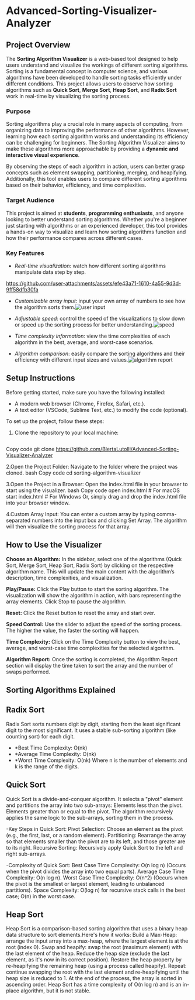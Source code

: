 # Advanced-Sorting-Visualizer-Analyzer

## Project Overview

The **Sorting Algorithm Visualizer** is a web-based tool designed to help users understand and visualize the workings of different sorting algorithms. Sorting is a fundamental concept in computer science, and various algorithms have been developed to handle sorting tasks efficiently under different conditions. This project allows users to observe how sorting algorithms such as **Quick Sort**, **Merge Sort**, **Heap Sort**, and **Radix Sort** work in real-time by visualizing the sorting process.

### **Purpose**
Sorting algorithms play a crucial role in many aspects of computing, from organizing data to improving the performance of other algorithms. However, learning how each sorting algorithm works and understanding its efficiency can be challenging for beginners. The Sorting Algorithm Visualizer aims to make these algorithms more approachable by providing a **dynamic and interactive visual experience**. 

By observing the steps of each algorithm in action, users can better grasp concepts such as element swapping, partitioning, merging, and heapifying. Additionally, this tool enables users to compare different sorting algorithms based on their behavior, efficiency, and time complexities.

### **Target Audience**
This project is aimed at **students**, **programming enthusiasts**, and anyone looking to better understand sorting algorithms. Whether you're a beginner just starting with algorithms or an experienced developer, this tool provides a hands-on way to visualize and learn how sorting algorithms function and how their performance compares across different cases.

### **Key Features**
- *Real-time visualization*: watch how different sorting algorithms manipulate data step by step.

https://github.com/user-attachments/assets/efe43a71-1610-4a55-9d3d-9ff58dfb30fa


- *Customizable array input*: input your own array of numbers to see how the algorithm sorts them.![user input](https://github.com/user-attachments/assets/6c4a3338-bdc6-4a53-bdc6-8a6f44b2cb20)

- *Adjustable speed*: control the speed of the visualizations to slow down or speed up the sorting process for better understanding.![speed](https://github.com/user-attachments/assets/680c9efd-9b84-4eae-9e27-6a40895ef9f6)

- *Time complexity information*: view the time complexities of each algorithm in the best, average, and worst-case scenarios.
- *Algorithm comparison*: easily compare the sorting algorithms and their efficiency with different input sizes and values.![algorithm report](https://github.com/user-attachments/assets/50dde727-20b8-4c47-b934-d0a18071e565)

## Setup Instructions

Before getting started, make sure you have the following installed:
- A modern web browser (Chrome, Firefox, Safari, etc.).
- A text editor (VSCode, Sublime Text, etc.) to modify the code (optional).

To set up the project, follow these steps:

1. Clone the repository to your local machine:
   ```bashbash
Copy code
git clone https://github.com/BlertaLutolli/Advanced-Sorting-Visualizer-Analyzer

2.Open the Project Folder: Navigate to the folder where the project was cloned.
bash
Copy code
cd sorting-algorithm-visualizer

3.Open the Project in a Browser: Open the index.html file in your browser to start using the visualizer.
bash
Copy code
open index.html  # For macOS
start index.html # For Windows
Or, simply drag and drop the index.html file into your browser window.

4.Custom Array Input: You can enter a custom array by typing comma-separated numbers into the input box and clicking Set Array. The algorithm will then visualize the sorting process for that array.

## How to Use the Visualizer

**Choose an Algorithm:** In the sidebar, select one of the algorithms (Quick Sort, Merge Sort, Heap Sort, Radix Sort) by clicking on the respective algorithm name. This will update the main content with the algorithm’s description, time complexities, and visualization.

**Play/Pause:** Click the Play button to start the sorting algorithm. The visualization will show the algorithm in action, with bars representing the array elements. Click Stop to pause the algorithm.

**Reset:** Click the Reset button to reset the array and start over.

**Speed Control:** Use the slider to adjust the speed of the sorting process. The higher the value, the faster the sorting will happen.

**Time Complexity:** Click on the Time Complexity button to view the best, average, and worst-case time complexities for the selected algorithm.

**Algorithm Report:** Once the sorting is completed, the Algorithm Report section will display the time taken to sort the array and the number of swaps performed.
  
## Sorting Algorithms Explained

## Radix Sort
Radix Sort sorts numbers digit by digit, starting from the least significant digit to the most significant. It uses a stable sub-sorting algorithm (like counting sort) for each digit.

- *Best Time Complexity: O(nk)
- *Average Time Complexity: O(nk)
- *Worst Time Complexity: O(nk)
Where n is the number of elements and k is the range of the digits.

## Quick Sort

Quick Sort is a divide-and-conquer algorithm. It selects a "pivot" element and partitions the array into two sub-arrays:
Elements less than the pivot.
Elements greater than or equal to the pivot.
The algorithm recursively applies the same logic to the sub-arrays, sorting them in the process.

-Key Steps in Quick Sort:
Pivot Selection: Choose an element as the pivot (e.g., the first, last, or a random element).
Partitioning: Rearrange the array so that elements smaller than the pivot are to its left, and those greater are to its right.
Recursive Sorting: Recursively apply Quick Sort to the left and right sub-arrays.

-Complexity of Quick Sort:
Best Case Time Complexity: O(n log n) (Occurs when the pivot divides the array into two equal parts).
Average Case Time Complexity: O(n log n).
Worst Case Time Complexity: O(n^2) (Occurs when the pivot is the smallest or largest element, leading to unbalanced partitions).
Space Complexity: O(log n) for recursive stack calls in the best case; O(n) in the worst case.

## Heap Sort
Heap Sort is a comparison-based sorting algorithm that uses a binary heap data structure to sort elements.Here's how it works:
Build a Max-Heap:
arrange the input array into a max-heap, where the largest element is at the root (index 0).
Swap and heapify:
swap the root (maximum element) with the last element of the heap.
Reduce the heap size (exclude the last element, as it's now in its correct position).
Restore the heap property by re-heapifying the remaining heap (using a process called heapify).
Repeat:
continue swapping the root with the last element and re-heapifying until the heap size is reduced to 1.
At the end of the process, the array is sorted in ascending order. Heap Sort has a time complexity of O(n log n) and is an in-place algorithm, but it is not stable.



